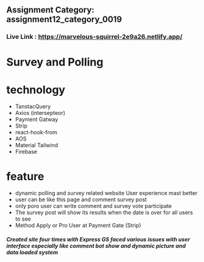 ## Assignment Category: assignment12_category_0019

### Live Link : https://marvelous-squirrel-2e9a26.netlify.app/

# Survey and Polling

# technology
- TanstacQuery
- Axios (intersepteor)
- Payment Gatway
- Strip
- react-hook-from
- AOS
- Material Tailwind
- Firebase

# feature
- dynamic polling and survey related website User experience mast better
- user can be like this page and comment survey post
- only poro user can write comment and survey vote participate
- The survey post will show its results when the date is over for all users to see
- Method Apply or Pro User at Payment Gate (Strip)

##### Created site four times with Express GS faced various issues with user interface especially like comment bot show and dynamic picture and data loaded system
